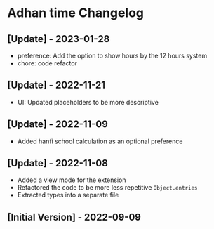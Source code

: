 # Adhan time Changelog

## [Update] - 2023-01-28

- preference: Add the option to show hours by the 12 hours system
- chore: code refactor
## [Update] - 2022-11-21

- UI: Updated placeholders to be more descriptive

## [Update] - 2022-11-09
- Added hanfi school calculation as an optional preference

## [Update] - 2022-11-08
- Added a view mode for the extension
- Refactored the code to be more less repetitive `Object.entries`
- Extracted types into a separate file

## [Initial Version] - 2022-09-09
